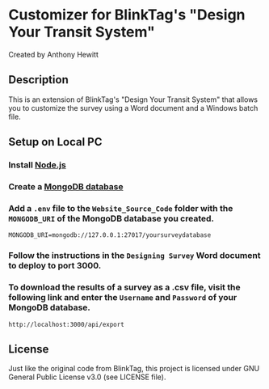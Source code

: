 # Customizer for BlinkTag's "Design Your Transit System"

Created by Anthony Hewitt
   

## Description

This is an extension of BlinkTag's "Design Your Transit System" that allows you to customize the survey using a Word document and a Windows batch file. 
   

## Setup on Local PC

### Install [Node.js](https://nodejs.org/en)

### Create a [MongoDB database](https://www.mongodb.com/)

### Add a `.env` file to the `Website_Source_Code` folder with the `MONGODB_URI` of the MongoDB database you created.

    MONGODB_URI=mongodb://127.0.0.1:27017/yoursurveydatabase

### Follow the instructions in the `Designing Survey` Word document to deploy to port 3000.

### To download the results of a survey as a .csv file, visit the following link and enter the `Username` and `Password` of your MongoDB database.

    http://localhost:3000/api/export
   

## License

Just like the original code from BlinkTag, this project is licensed under GNU General Public License v3.0 (see LICENSE file).
